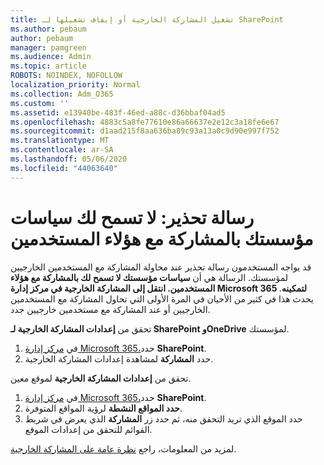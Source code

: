 ```yaml
---
title: تشغيل المشاركة الخارجية أو إيقاف تشغيلها لـ SharePoint
ms.author: pebaum
author: pebaum
manager: pamgreen
ms.audience: Admin
ms.topic: article
ROBOTS: NOINDEX, NOFOLLOW
localization_priority: Normal
ms.collection: Adm_O365
ms.custom: ''
ms.assetid: e13940be-483f-46ed-a88c-d36bbaf04ad5
ms.openlocfilehash: 4883c5a8fe77610e86a66637e2e12c3a18fe6e67
ms.sourcegitcommit: d1aad215f8aa636ba89c93a13a0c9d90e997f752
ms.translationtype: MT
ms.contentlocale: ar-SA
ms.lasthandoff: 05/06/2020
ms.locfileid: "44063640"
---
```

# <a name="warning-message-your-organizations-policies-dont-allow-you-to-share-with-these-users"></a>رسالة تحذير: لا تسمح لك سياسات مؤسستك بالمشاركة مع هؤلاء المستخدمين

قد يواجه المستخدمون رسالة تحذير عند محاولة المشاركة مع المستخدمين الخارجيين لمؤسستك. الرسالة هي أن **سياسات مؤسستك لا تسمح لك بالمشاركة مع هؤلاء المستخدمين. انتقل إلى المشاركة الخارجية في مركز إدارة Microsoft 365 لتمكينه**. يحدث هذا في كثير من الأحيان في المرة الأولى التي تحاول المشاركة مع المستخدمين الخارجيين أو عند المشاركة مع مستخدمين خارجيين جدد.

تحقق من **إعدادات المشاركة الخارجية لـ SharePoint وOneDrive** لمؤسستك.

1. في [مركز إدارة Microsoft 365،](https://admin.microsoft.com/AdminPortal/Home#/homepage">https://admin.microsoft.com/)حدد **SharePoint**.
3. حدد **المشاركة** لمشاهدة إعدادات المشاركة الخارجية.

تحقق من **إعدادات المشاركة الخارجية** لموقع معين.

1. في [مركز إدارة Microsoft 365،](https://admin.microsoft.com/AdminPortal/Home#/homepage">https://admin.microsoft.com/)حدد **SharePoint**.
2. **حدد المواقع النشطة** لرؤية المواقع المتوفرة.
3. حدد الموقع الذي تريد التحقق منه، ثم حدد زر **المشاركة** الذي يعرض في شريط القوائم للتحقق من إعدادات الموقع.

لمزيد من المعلومات، راجع [نظرة عامة على المشاركة الخارجية](https://docs.microsoft.com/sharepoint/external-sharing-overview).